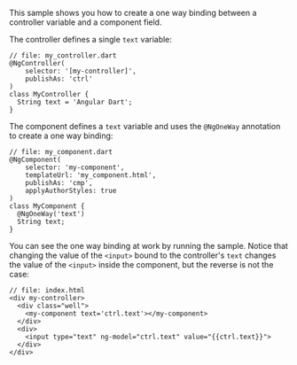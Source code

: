 This sample shows you how to create a one way binding between a controller
variable and a component field. 

The controller defines a single `text` variable:

    // file: my_controller.dart
    @NgController(
        selector: '[my-controller]',
        publishAs: 'ctrl'
    )
    class MyController {
      String text = 'Angular Dart';
    }

The component defines a `text` variable and uses the `@NgOneWay` 
annotation to create a one way binding:
 
    // file: my_component.dart
    @NgComponent(
        selector: 'my-component',
        templateUrl: 'my_component.html',
        publishAs: 'cmp',
        applyAuthorStyles: true
    )
    class MyComponent {
      @NgOneWay('text')
      String text;
    }

You can see the one way binding at work by running the sample. Notice that
changing the value of the `<input>` bound to the controller's `text` changes
the value of the `<input>` inside the component, but the reverse is not the 
case: 

    // file: index.html
    <div my-controller>
      <div class="well">
        <my-component text='ctrl.text'></my-component>
      </div>
      <div>
        <input type="text" ng-model="ctrl.text" value="{{ctrl.text}}">
      </div>
    </div>